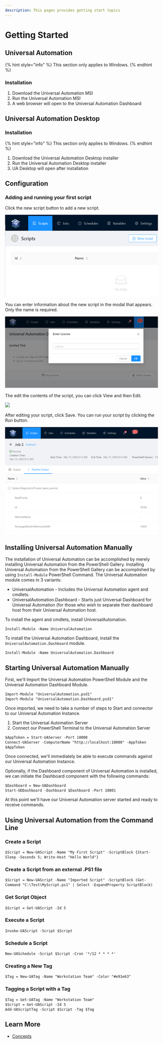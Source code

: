 ```yaml
---
description: This pages provides getting start topics
---
```


# Getting Started

## Universal Automation 

{% hint style="info" %}
This section only applies to Windows. 
{% endhint %}

### Installation

1. Download the Universal Automation MSI
2. Run the Universal Automation MSI 
3. A web browser will open to the Universal Automation Dashboard 



## Universal Automation Desktop

### Installation

{% hint style="info" %}
This section only applies to Windows. 
{% endhint %}

1. Download the Universal Automation Desktop installer
2. Run the Universal Automation Desktop installer
3. UA Desktop will open after installation

## Configuration

### Adding and running your first script

Click the new script button to add a new script. 

![Click the new script button](.gitbook/assets/image%20%2812%29.png)

You can enter information about the new script in the modal that appears. Only the name is required. 

![](.gitbook/assets/image%20%2810%29.png)

The edit the contents of the script, you can click View and then Edit.

![](.gitbook/assets/image%20%283%29.png)



After editing your script, click Save. You can run your script by clicking the Run button. 

![](.gitbook/assets/image%20%281%29.png)

## Installing Universal Automation Manually

The installation of Universal Automation can be accomplished by merely installing Universal Automation from the PowerShell Gallery. Installing Universal Automation from the PowerShell Gallery can be accomplished by using `Install-Module` PowerShell Command. The Universal Automation module comes in 3 variants:

* UniversalAutomation - Includes the Universal Automation agent and cmdlets. 
* UniversalAutomation.Dashboard - Starts just Universal Dashboard for Universal Automation \(for those who wish to separate their dashboard host from their Universal Automation host.

To install the agent and cmdlets, install UniversalAutomation.

```text
Install-Module -Name UniversalAutomation
```

To install the Universal Automation Dashboard, install the `UniversalAutomation.Dashboard` module.

```text
Install-Module -Name UniversalAutomation.Dashboard
```

## Starting Universal Automation Manually

First, we'll Import the Universal Automation PowerShell Module and the Universal Automation Dashboard Module.

```text
Import-Module "UniversalAutomation.psd1"
Import-Module "UniversalAutomation.Dashboard.psd1"
```

Once imported, we need to take a number of steps to Start and connector to our Universal Automation Instance.

1. Start the Universal Automation Server
2. Connect our PowerShell Terminal to the Universal Automation Server

```text
$AppToken = Start-UAServer -Port 10000
Connect-UAServer -ComputerName "http://localhost:10000" -AppToken $AppToken
```

Once connected, we'll immediately be able to execute commands against our Universal Automation Instance.

Optionally, if the Dashboard component of Universal Automation is installed, we can initiate the Dashboard component with the following commands:

```text
$Dashboard = New-UADashboard
Start-UDDashboard -Dashboard $Dashboard -Port 10001
```

At this point we'll have our Universal Automation server started and ready to receive commands.

## Using Universal Automation from the Command Line

### Create a Script

```text
$Script = New-UAScript -Name "My First Script" -ScriptBlock {Start-Sleep -Seconds 5; Write-Host "Hello World"}
```

### Create a Script from an external .PS1 file

```text
$Script = New-UAScript -Name "Imported Script" -ScriptBlock (Get-Command "C:\Test\MyScript.ps1" | Select -ExpandProperty ScriptBlock)
```

### Get Script Object

```text
$Script = Get-UAScript -Id 5
```

### Execute a Script

```text
Invoke-UAScript -Script $Script
```

### Schedule a Script

```text
New-UASchedule -Script $Script -Cron '*/12 * * * *'
```

### Creating a New Tag

```text
$Tag = New-UATag -Name "Workstation Team" -Color "#e91e63"
```

### Tagging a Script with a Tag

```text
$Tag = Get-UATag -Name "Workstation Team"
$Script = Get-UAScript -Id 5
Add-UAScriptTag -Script $Script -Tag $Tag
```

## Learn More

* [Concepts](concepts/)

